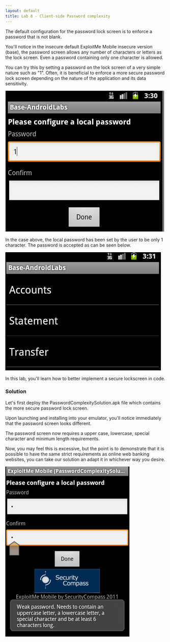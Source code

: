 ```yaml
---
layout: default
title: Lab 8 - Client-side Password complexity
---
```


The default configuration for the password lock screen is to enforce a password that is not blank.

You'll notice in the insecure default ExploitMe Mobile insecure version (base), the password screen allows any number of characters or letters as the lock screen.  Even a password containing only one character is allowed.

You can try this by setting a password on the lock screen of a very simple nature such as "1". Often, it is beneficial to enforce a more secure password lock screen depending on the nature of the application and its data sensitivity.

![password](img/6_configsimplepassword.png)

In the case above, the local password has been set by the user to be only 1 character.  The password is accepted as can be seen below.

![simple accepted](img/6_simpleaccepted.png)

In this lab, you'll learn how to better implement a secure lockscreen in code.

### Solution

Let's first deploy the PasswordComplexitySolution.apk file which contains the more secure password lock screen.

Upon launching and installing into your emulator, you'll notice immediately that the password screen looks different.

The password screen now requires a upper case, lowercase, special character and minimum length requirements.

Now, you may feel this is excessive, but the point is to demonstrate that it is possible to have the same strict requirements as online web banking websites, you can take our solution an adapt it in whichever way you desire.

![needs complex](img/6s_needcomplexpw.png)
